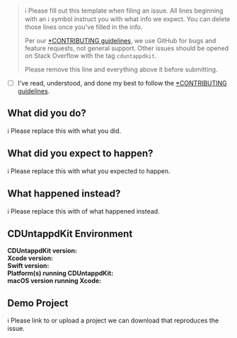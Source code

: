 > ℹ Please fill out this template when filing an issue.
> All lines beginning with an ℹ symbol instruct you with what info we expect. You can delete those lines once you've filled in the info.
>
> Per our [*CONTRIBUTING guidelines](https://github.com/chrisdhaan/CDUntappdKit/blob/master/CONTRIBUTING.md), we use GitHub for
> bugs and feature requests, not general support. Other issues should be opened on Stack Overflow with the tag `cduntappdkit`.
>
> Please remove this line and everything above it before submitting.

* [ ] I've read, understood, and done my best to follow the [*CONTRIBUTING guidelines](https://github.com/chrisdhaan/CDUntappdKit/blob/master/CONTRIBUTING.md).

## What did you do?

ℹ Please replace this with what you did.  

## What did you expect to happen?

ℹ Please replace this with what you expected to happen.  

## What happened instead?

ℹ Please replace this with of what happened instead.  

## CDUntappdKit Environment

**CDUntappdKit version:**  
**Xcode version:**  
**Swift version:**  
**Platform(s) running CDUntappdKit:**  
**macOS version running Xcode:**

## Demo Project

ℹ Please link to or upload a project we can download that reproduces the issue.
